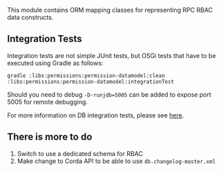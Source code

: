 This module contains ORM mapping classes for representing RPC RBAC data constructs.

## Integration Tests

Integration tests are not simple JUnit tests, but OSGi tests that have to be executed using Gradle as follows:

```
gradle :libs:permissions:permission-datamodel:clean :libs:permissions:permission-datamodel:integrationTest
```

Should you need to debug `-D-runjdb=5005` can be added to expose port 5005 for remote debugging.

For more information on DB integration tests, please see [here](../../db/readme.md).

## There is more to do
1. Switch to use a dedicated schema for RBAC
1. Make change to Corda API to be able to use `db.changelog-master.xml`